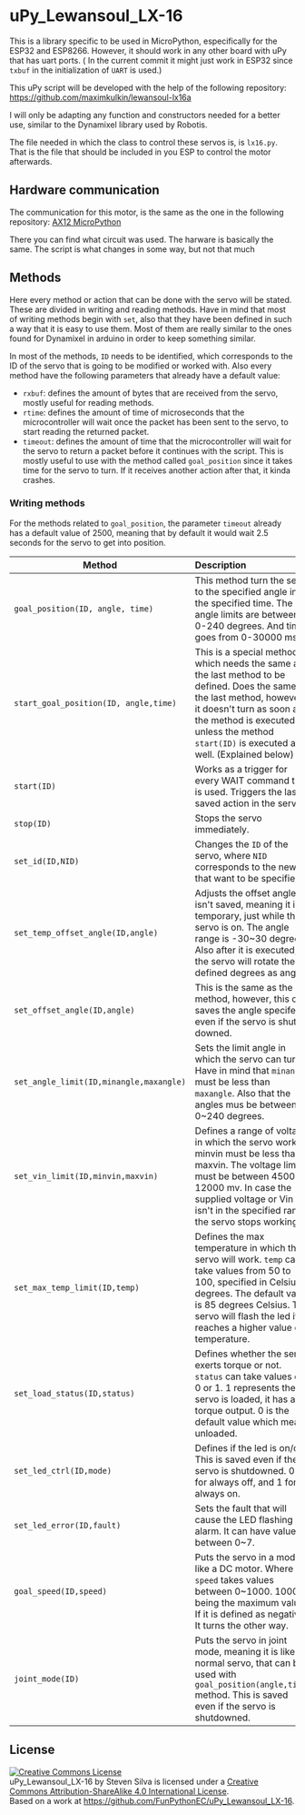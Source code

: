 # uPy_Lewansoul_LX-16
This is a library specific to be used in MicroPython, especifically for the ESP32 and ESP8266. However, it should work in any other board with uPy that has uart ports. ( In the current commit it might just work in ESP32 since `txbuf` in the initialization of `UART` is used.)

This uPy script will be developed with the help of the following repository: https://github.com/maximkulkin/lewansoul-lx16a

I will only be adapting any function and constructors needed for a better use, similar to the Dynamixel library used by Robotis.

The file needed in which the class to control these servos is, is `lx16.py`. That is the file that should be included in you ESP to control the motor afterwards.

## Hardware communication
The communication for this motor, is the same as the one in the following repository: [ AX12 MicroPython](https://github.com/FunPythonEC/AX12_uPy)

There you can find what circuit was used. The harware is basically the same. The script is what changes in some way, but not that much

## Methods
Here every method or action that can be done with the servo will be stated. These are divided in writing and reading methods. Have in mind that most of writing methods begin with `set`, also that they have been defined in such a way that it is easy to use them. Most of them are really similar to the ones found for Dynamixel in arduino in order to keep something similar.

In most of the methods, `ID` needs to be identified, which corresponds to the ID of the servo that is going to be modified or worked with. Also every method have the following parameters that already have a default value:
* `rxbuf`: defines the amount of bytes that are received from the servo, mostly useful for reading methods.
* `rtime`: defines the amount of time of microseconds that the microcontroller will wait once the packet has been sent to the servo, to start reading the returned packet.
*  `timeout`: defines the amount of time that the microcontroller will wait for the servo to return a packet before it continues with the script. This is mostly useful to use with the method called `goal_position` since it takes time for the servo to turn. If it receives another action after that, it kinda crashes.

### Writing methods

For the methods related to `goal_position`, the parameter `timeout` already has a default value of 2500, meaning that by default it would wait 2.5 seconds for the servo to get into position.

| Method                                  | Description                                                  |
| --------------------------------------- | :----------------------------------------------------------- |
| `goal_position(ID, angle, time)`        | This method turn the servo to the specified angle in the specified time. The angle limits are between 0-240 degrees. And time goes from 0-30000 ms. |
| `start_goal_position(ID, angle,time)`   | This is a special method, which needs the same as the last method to be defined. Does the same as the last method, however, it doesn't turn as soon as the method is executed unless the method `start(ID)` is executed as well. (Explained below) |
| `start(ID)`                             | Works as a trigger for every WAIT command that is used. Triggers the last saved action in the servo. |
| `stop(ID)`                              | Stops the servo immediately.                                 |
| `set_id(ID,NID)`                        | Changes the `ID` of the servo, where `NID` corresponds to the new ID that want to be specified. |
| `set_temp_offset_angle(ID,angle)`       | Adjusts the offset angle, isn't saved, meaning it is temporary, just while the servo is on. The angle range is -30~30 degrees. Also after it is executed, the servo will rotate the defined degrees as angle. |
| `set_offset_angle(ID,angle)`            | This is the same as the last method, however, this one saves the angle specifed, even if the servo is shut downed. |
| `set_angle_limit(ID,minangle,maxangle)` | Sets the limit angle in which the servo can turn. Have in mind that `minangle` must be less than `maxangle`. Also that the angles mus be between 0~240 degrees. |
| `set_vin_limit(ID,minvin,maxvin)`       | Defines a range of voltage in which the servo works. minvin must be less than maxvin.  The voltage limits must be between 4500 - 12000 mv. In case the supplied voltage or Vin isn't in the specified range, the servo stops working. |
| `set_max_temp_limit(ID,temp)`           | Defines the max temperature in which the servo will work. `temp` can take values from 50 to 100, specified in Celsius degrees. The default value is 85 degrees Celsius. The servo will flash the led if it reaches a higher value of temperature. |
| `set_load_status(ID,status)`            | Defines whether the servo exerts torque or not. `status` can take values of 0 or 1. 1 represents the servo is loaded, it has a torque output. 0 is the default value which means unloaded. |
| `set_led_ctrl(ID,mode)`                 | Defines if the led is on/off. This is saved even if the servo is shutdowned. 0 is for always off, and 1 for always on. |
| `set_led_error(ID,fault)`               | Sets the fault that will cause the LED flashing alarm. It can have value between 0~7. |
| `goal_speed(ID,speed)`                  | Puts the servo in a mode like a DC motor. Where `speed` takes values between 0~1000. 1000 being the maximum value. If it is defined as negative. It turns the other way. |
| `joint_mode(ID)`                        | Puts the servo in joint mode, meaning it is like a normal servo, that can be used with `goal_position(angle,time)` method. This is saved even if the servo is shutdowned. |


## License

<a rel="license" href="http://creativecommons.org/licenses/by-sa/4.0/"><img alt="Creative Commons License" style="border-width:0" src="https://i.creativecommons.org/l/by-sa/4.0/88x31.png" /></a><br /><span xmlns:dct="http://purl.org/dc/terms/" property="dct:title">uPy_Lewansoul_LX-16</span> by <span xmlns:cc="http://creativecommons.org/ns#" property="cc:attributionName">Steven Silva</span> is licensed under a <a rel="license" href="http://creativecommons.org/licenses/by-sa/4.0/">Creative Commons Attribution-ShareAlike 4.0 International License</a>.<br />Based on a work at <a xmlns:dct="http://purl.org/dc/terms/" href="https://github.com/FunPythonEC/uPy_Lewansoul_LX-16" rel="dct:source">https://github.com/FunPythonEC/uPy_Lewansoul_LX-16</a>.

